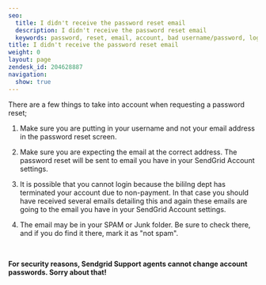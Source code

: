 ```yaml
---
seo:
  title: I didn't receive the password reset email
  description: I didn't receive the password reset email
  keywords: password, reset, email, account, bad username/password, login
title: I didn't receive the password reset email
weight: 0
layout: page
zendesk_id: 204628887
navigation:
  show: true
---
```


There are a few things to take into account when requesting a password reset;

1. Make sure&nbsp;you are putting in your username and not your email address in the password reset screen.

2. Make sure&nbsp;you are expecting the email at the correct address. The password reset will be sent to email you have in your SendGrid Account settings.&nbsp;

3. It is possible that you cannot login because the bililng dept has terminated your account due to non-payment. In that case you should have received several emails detailing this and again these emails are going to the&nbsp;email you have in your SendGrid Account settings.&nbsp;

4. The email may be in your SPAM or Junk folder. Be sure to check there, and if you do find it there, mark it as "not spam".

&nbsp;

**For security reasons, Sendgrid Support agents cannot change account passwords. Sorry about that!&nbsp;**


